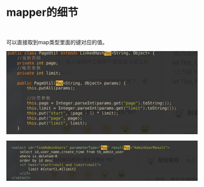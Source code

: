 # mapper的细节

‍

可以直接取到map类型里面的键对应的值。

![image](assets/image-20221123220936-mimebd5.png)​

![image](assets/image-20221123220939-6v1o8pd.png)​

‍

